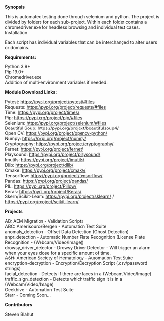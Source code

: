 <b>Synopsis</b>

This is automated testing done through selenium and python. The project is divided by folders for each sub-project. Within each folder contains a chromedriver.exe for headless browsing and individual test cases.
Installation

Each script has individual variables that can be interchanged to alter users or domains.

<b>Requirements:</b>

Python 3.9+<br>
Pip 19.0+<br>
Chromedriver.exe<br>
Addition of multi-environment variables if needed.<br>

<b>Module Download Links:</b>

Pytest: https://pypi.org/project/pytest/#files<br>
Requests: https://pypi.org/project/requests/#files<br>
Time: https://pypi.org/project/times/<br>
Pip: https://pypi.org/project/pip/#files<br>
Selenium: https://pypi.org/project/selenium/#files<br>
Beautiful Soup: https://pypi.org/project/beautifulsoup4/<br>
Open CV: https://pypi.org/project/opencv-python/<br>
Numpy: https://pypi.org/project/numpy/<br>
Cryptography: https://pypi.org/project/cryptography/<br>
Fernet: https://pypi.org/project/fernet/<br>
Playsound: https://pypi.org/project/playsound/<br>
Imutils: https://pypi.org/project/imutils/<br>
Dlib: https://pypi.org/project/dlib/<br>
Cmake: https://pypi.org/project/cmake/<br>
Tensorflow: https://pypi.org/project/tensorflow/<br>
Pandas: https://pypi.org/project/pandas/<br>
PIL: https://pypi.org/project/Pillow/<br>
Keras: https://pypi.org/project/Keras/<br>
Skern/Scikit-Learn: https://pypi.org/project/sklearn/ / https://pypi.org/project/scikit-learn/<br>

<b>Projects</b>

AB: AEM Migration - Validation Scripts<br>
ABC: AmerisourceBergen - Automation Test Suite<br>
anomaly_detection - Offset Data Detection (Ghost Detection)<br>
anpr_detection - Automatic Number Plate Recognition (License Plate Recognition - (Webcam/Video/Image))<br>
drowsy_driver_detector - Drowsy Driver Detector - Will trigger an alarm when your eyes close for a specific amount of time.<br>
ASH: American Society of Hematology - Automation Test Suite<br>
encryption-decryption - Encryption/Decryption Script (.csv/password strings)<br>
facial_detection - Detects if there are faces in a (Webcam/Video/Image)<br>
traffic_sign_detection - Detects which traffic sign it is in a (Webcam/Video/Image)<br>
Geekhive - Automation Test Suite<br>
Starr - Coming Soon...<br>

<b>Contributors</b>

Steven Blahut
